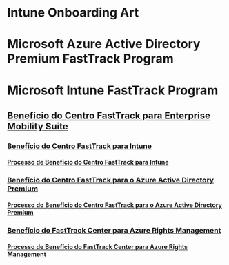 # Intune Onboarding Art
# Microsoft Azure Active Directory Premium FastTrack Program
# Microsoft Intune FastTrack Program
## [Benefício do Centro FastTrack para Enterprise Mobility Suite](FastTrack_Center_Benefit_for_Enterprise_Mobility_Suite.md)
### [Benefício do Centro FastTrack para Intune](FastTrack_Center_Benefit_for_Intune.md)
#### [Processo de Benefício do Centro FastTrack para Intune](FastTrack_Center_Benefit_Process_for_Intune.md)
### [Benefício do Centro FastTrack para o Azure Active Directory Premium](FastTrack_Center_Benefit_for_Azure_Active_Directory_Premium.md)
#### [Processo do Benefício do Centro FastTrack para o Azure Active Directory Premium ](FastTrack_Center_Benefit_Process_for_Azure_Active_Directory_Premium_.md)
### [Benefício do FastTrack Center para Azure Rights Management](FastTrack_Center_Benefit_for_Azure_Rights_Management.md)
#### [Processo de Benefício do FastTrack Center para Azure Rights Management](FastTrack_Center_Benefit_Process_for_Azure_Rights_Management.md)
